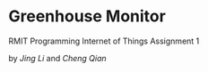 # Greenhouse Monitor
RMIT Programming Internet of Things Assignment 1

by _Jing Li_ and _Cheng Qian_